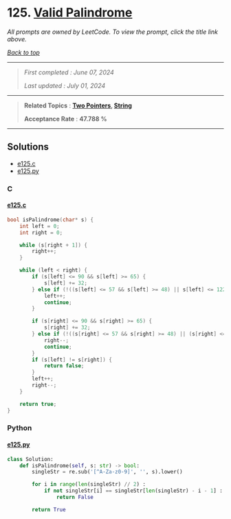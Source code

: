 # 125. [Valid Palindrome](<https://leetcode.com/problems/valid-palindrome>)

*All prompts are owned by LeetCode. To view the prompt, click the title link above.*

*[Back to top](<../README.md>)*

------

> *First completed : June 07, 2024*
>
> *Last updated : July 01, 2024*


------

> **Related Topics** : **[Two Pointers](<by_topic/Two Pointers.md>), [String](<by_topic/String.md>)**
>
> **Acceptance Rate** : **47.788 %**


------

## Solutions

- [e125.c](<../my-submissions/e125.c>)
- [e125.py](<../my-submissions/e125.py>)
### C
#### [e125.c](<../my-submissions/e125.c>)
```C
bool isPalindrome(char* s) {
    int left = 0;
    int right = 0;

    while (s[right + 1]) {
        right++;
    }

    while (left < right) {
        if (s[left] <= 90 && s[left] >= 65) {
            s[left] += 32;
        } else if (!((s[left] <= 57 && s[left] >= 48) || s[left] <= 122 && s[left] >= 97)) {
            left++;
            continue;
        }

        if (s[right] <= 90 && s[right] >= 65) {
            s[right] += 32;
        } else if (!((s[right] <= 57 && s[right] >= 48) || (s[right] <= 122 && s[right] >= 97))) {
            right--;
            continue;
        }
        if (s[left] != s[right]) {
            return false;
        }
        left++;
        right--;
    }

    return true;
}
```

### Python
#### [e125.py](<../my-submissions/e125.py>)
```Python
class Solution:
    def isPalindrome(self, s: str) -> bool:
        singleStr = re.sub('[^A-Za-z0-9]', '', s).lower()

        for i in range(len(singleStr) // 2) :
            if not singleStr[i] == singleStr[len(singleStr) - i - 1] :
                return False 

        return True
```

